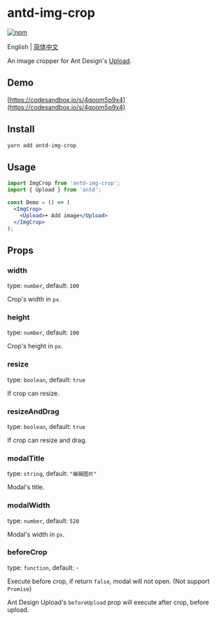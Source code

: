 # antd-img-crop

[![npm](https://img.shields.io/npm/v/antd-img-crop.svg?style=flat-square)](https://www.npmjs.com/package/antd-img-crop)

English | [简体中文](./README.zh-CN.md)

An image cropper for Ant Design's [Upload](https://ant.design/components/upload/).

## Demo

[https://codesandbox.io/s/4qoom5p9x4](https://codesandbox.io/s/4qoom5p9x4)

## Install

```bash
yarn add antd-img-crop
```

## Usage

```jsx harmony
import ImgCrop from 'antd-img-crop';
import { Upload } from 'antd';

const Demo = () => (
  <ImgCrop>
    <Upload>+ Add image</Upload>
  </ImgCrop>
);
```

## Props

### width

type: `number`, default: `100`

Crop's width in `px`.

### height

type: `number`, default: `100`

Crop's height in `px`.

### resize

type: `boolean`, default: `true`

If crop can resize.

### resizeAndDrag

type: `boolean`, default: `true`

If crop can resize and drag.

### modalTitle

type: `string`, default: `"编辑图片"`

Modal's title.

### modalWidth

type: `number`, default: `520`

Modal's width in `px`.

### beforeCrop

type: `function`, default: -

Execute before crop, if return `false`, modal will not open. (Not support `Promise`)

Ant Design Upload's `beforeUpload` prop will execute after crop, before upload.
